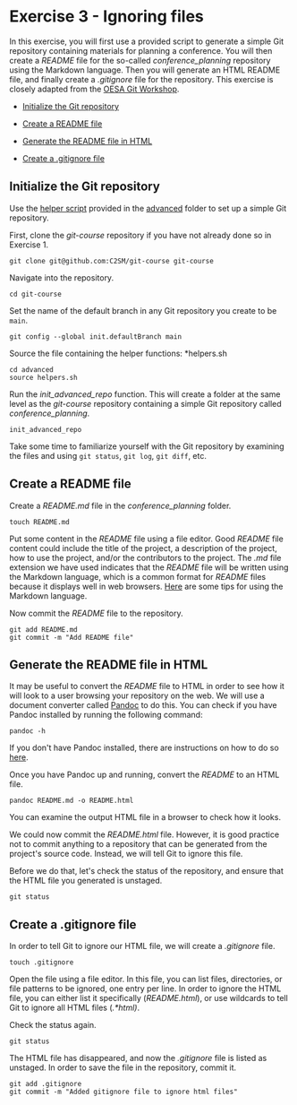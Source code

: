 # Exercise 3 - Ignoring files

In this exercise, you will first use a provided script to generate a simple Git repository containing materials for planning a conference. You will then create a *README* file for the so-called *conference_planning* repository using the Markdown language. Then you will generate an HTML README file, and finally create a *.gitignore* file for the repository. This exercise is closely adapted from the [OESA Git Workshop](https://oesa.pages.ufz.de/git-exercises/exercise-5.html).

* [Initialize the Git repository](#initialize)

* [Create a README file](#readme)

* [Generate the README file in HTML](#html)

* [Create a .gitignore file](#gitignore)

## Initialize the Git repository <a name="initialize"></a>

Use the [helper script](helpers.sh) provided in the [advanced](../advanced) folder to set up a simple Git repository.

First, clone the *git-course* repository if you have not already done so in Exercise 1.

```plaintext
git clone git@github.com:C2SM/git-course git-course
```

Navigate into the repository.

```plaintext
cd git-course
```

Set the name of the default branch in any Git repository you create to be `main`.

```plaintext
git config --global init.defaultBranch main
```

Source the file containing the helper functions: *helpers.sh

```plaintext
cd advanced
source helpers.sh
```
Run the *init_advanced_repo* function. This will create a folder at the same level as the *git-course* repository containing a simple Git repository called *conference_planning*.

```plaintext
init_advanced_repo
```

Take some time to familiarize yourself with the Git repository by examining the files and using `git status`, `git log`, `git diff`, etc.

## Create a README file <a name="readme"></a>

Create a *README.md* file in the *conference_planning* folder.

```plaintext
touch README.md
```

Put some content in the *README* file using a file editor. Good *README* file content could include the title of the project, a description of the project, how to use the project, and/or the contributors to the project. The *.md* file extension we have used indicates that the *README* file will be written using the Markdown language, which is a common format for *README* files because it displays well in web browsers. [Here](https://www.markdownguide.org/basic-syntax/) are some tips for using the Markdown language.

Now commit the *README* file to the repository.

```plaintext
git add README.md
git commit -m "Add README file"
```
## Generate the README file in HTML <a name="html"></a>

It may be useful to convert the *README* file to HTML in order to see how it will look to a user browsing your repository on the web. We will use a document converter called [Pandoc](https://pandoc.org) to do this. You can check if you have Pandoc installed by running the following command:

```plaintext
pandoc -h
```

If you don't have Pandoc installed, there are instructions on how to do so [here](https://pandoc.org/installing.html).

Once you have Pandoc up and running, convert the *README* to an HTML file.

```plaintext
pandoc README.md -o README.html
```

You can examine the output HTML file in a browser to check how it looks.

We could now commit the *README.html* file. However, it is good practice not to commit anything to a repository that can be generated from the project's source code. Instead, we will tell Git to ignore this file.

Before we do that, let's check the status of the repository, and ensure that the HTML file you generated is unstaged.

```plaintext
git status
```

## Create a .gitignore file <a name="gitignore"></a>

In order to tell Git to ignore our HTML file, we will create a *.gitignore* file.

```plaintext
touch .gitignore
```

Open the file using a file editor. In this file, you can list files, directories, or file patterns to be ignored, one entry per line. In order to ignore the HTML file, you can either list it specifically (*README.html*), or use wildcards to tell Git to ignore all HTML files (*.\*html)*.

Check the status again.

```plaintext
git status
```

The HTML file has disappeared, and now the *.gitignore* file is listed as unstaged. In order to save the file in the repository, commit it.

```plaintext
git add .gitignore
git commit -m "Added gitignore file to ignore html files"
```
